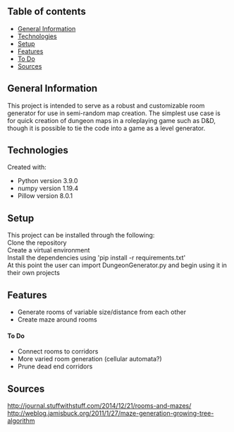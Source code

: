 ## Table of contents
* [General Information](#general-information)
* [Technologies](#technologies)
* [Setup](#setup)
* [Features](#features)
* [To Do](#to-do)
* [Sources](#sources)

## General Information
This project is intended to serve as a robust and customizable room generator
for use in semi-random map creation. The simplest use case is for quick
creation of dungeon maps in a roleplaying game such as D&D, though it is
possible to tie the code into a game as a level generator.

## Technologies
Created with:
* Python version 3.9.0
* numpy version 1.19.4
* Pillow version 8.0.1

## Setup
This project can be installed through the following:  
  Clone the repository  
  Create a virtual environment  
  Install the dependencies using 'pip install -r requirements.txt'  
At this point the user can import DungeonGenerator.py and begin using it in their own projects

## Features
  * Generate rooms of variable size/distance from each other
  * Create maze around rooms

#### To Do
  * Connect rooms to corridors
  * More varied room generation (cellular automata?)
  * Prune dead end corridors

## Sources
http://journal.stuffwithstuff.com/2014/12/21/rooms-and-mazes/  
http://weblog.jamisbuck.org/2011/1/27/maze-generation-growing-tree-algorithm
